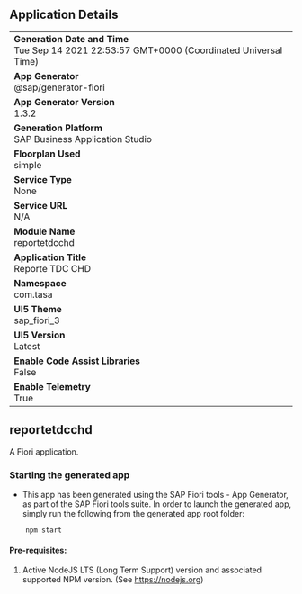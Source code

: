 ## Application Details
|               |
| ------------- |
|**Generation Date and Time**<br>Tue Sep 14 2021 22:53:57 GMT+0000 (Coordinated Universal Time)|
|**App Generator**<br>@sap/generator-fiori|
|**App Generator Version**<br>1.3.2|
|**Generation Platform**<br>SAP Business Application Studio|
|**Floorplan Used**<br>simple|
|**Service Type**<br>None|
|**Service URL**<br>N/A
|**Module Name**<br>reportetdcchd|
|**Application Title**<br>Reporte TDC CHD|
|**Namespace**<br>com.tasa|
|**UI5 Theme**<br>sap_fiori_3|
|**UI5 Version**<br>Latest|
|**Enable Code Assist Libraries**<br>False|
|**Enable Telemetry**<br>True|

## reportetdcchd

A Fiori application.

### Starting the generated app

-   This app has been generated using the SAP Fiori tools - App Generator, as part of the SAP Fiori tools suite.  In order to launch the generated app, simply run the following from the generated app root folder:

```
    npm start
```

#### Pre-requisites:

1. Active NodeJS LTS (Long Term Support) version and associated supported NPM version.  (See https://nodejs.org)



